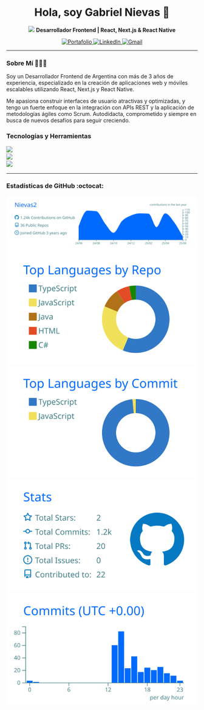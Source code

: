 <h1 align="center">Hola, soy Gabriel Nievas 👋</h1>

<p align="center">
  <img src="https://media.giphy.com/media/hvRJCLFzcasrR4ia7z/giphy.gif" width="28">
  <strong>Desarrollador Frontend | React, Next.js & React Native</strong>
</p>

<p align="center">
  <a href="https://gabydev.vercel.app/" target="_blank">
    <img src="https://img.shields.io/badge/Portafolio-000000?style=for-the-badge&logo=vercel&logoColor=white" alt="Portafolio">
  </a>
  <a href="https://www.linkedin.com/in/gabriel-nievas/" target="_blank">
    <img src="https://img.shields.io/badge/LinkedIn-0077B5?style=for-the-badge&logo=linkedin&logoColor=white" alt="LinkedIn">
  </a>
  <a href="mailto:angelgabrielnievas@gmail.com" target="_blank">
    <img src="https://img.shields.io/badge/Gmail-D14836?style=for-the-badge&logo=gmail&logoColor=white" alt="Gmail">
  </a>
</p>

---

### Sobre Mí 👨🏻‍💻

 Soy un Desarrollador Frontend de Argentina con más de 3 años de experiencia, especializado en la creación de aplicaciones web y móviles escalables utilizando React, Next.js y React Native. 

 Me apasiona construir interfaces de usuario atractivas y optimizadas, y tengo un fuerte enfoque en la integración con APIs REST y la aplicación de metodologías ágiles como Scrum.  Autodidacta, comprometido y siempre en busca de nuevos desafíos para seguir creciendo.

### Tecnologías y Herramientas

<p align="left">
  <a href="https://skillicons.dev" target="_blank">
    <img src="https://skillicons.dev/icons?i=js,ts,react,nextjs,html,css,tailwind,redux,reactquery" />
  </a>
  <br>
  <a href="https://skillicons.dev" target="_blank">
    <img src="https://skillicons.dev/icons?i=react,nodejs,express,mysql,firebase" />
  </a>
  <br>
  <a href="https://skillicons.dev" target="_blank">
    <img src="https://skillicons.dev/icons?i=git,github,postman,vscode,vercel,pnpm" />
  </a>
</p>

---

### Estadísticas de GitHub :octocat:

[![](https://raw.githubusercontent.com/Nievas2/Nievas2/master/profile-summary-card-output/transparent/0-profile-details.svg)](https://github.com/vn7n24fzkq/github-profile-summary-cards)
[![](https://raw.githubusercontent.com/Nievas2/Nievas2/master/profile-summary-card-output/transparent/1-repos-per-language.svg)](https://github.com/vn7n24fzkq/github-profile-summary-cards) [![](https://raw.githubusercontent.com/Nievas2/Nievas2/master/profile-summary-card-output/transparent/2-most-commit-language.svg)](https://github.com/vn7n24fzkq/github-profile-summary-cards)
[![](https://raw.githubusercontent.com/Nievas2/Nievas2/master/profile-summary-card-output/transparent/3-stats.svg)](https://github.com/vn7n24fzkq/github-profile-summary-cards) [![](https://raw.githubusercontent.com/Nievas2/Nievas2/master/profile-summary-card-output/transparent/4-productive-time.svg)](https://github.com/vn7n24fzkq/github-profile-summary-cards)
